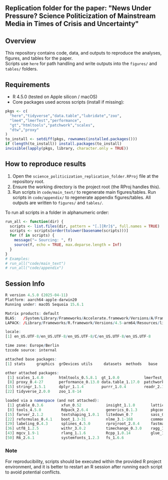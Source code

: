 ## Replication folder for the paper: "News Under Pressure? Science Politicization of Mainstream Media in Times of Crisis and Uncertainty"

## Overview

This repository contains code, data, and outputs to reproduce the analyses, figures, and tables for the paper.  
Scripts use `here` for path handling and write outputs into the `figures/` and `tables/` folders.

## Requirements

- R 4.5.0 (tested on Apple silicon / macOS)
- Core packages used across scripts (install if missing):

```r
pkgs <- c(
  "here","tidyverse","data.table","lubridate","zoo",
  "lme4","lmerTest","performance",
  "gt","htmltools","patchwork","scales",
  "dtw","proxy"
)
to_install <- setdiff(pkgs, rownames(installed.packages()))
if (length(to_install)) install.packages(to_install)
invisible(lapply(pkgs, library, character.only = TRUE))
```

## How to reproduce results

1. Open the `science_politicization_replication_folder.RProj` file at the repository root.
2. Ensure the working directory is the project root (the RProj handles this).
3. Run scripts in `code/main_text/` to regenerate main figures/tables. Run scripts in `code/appendix/` to regenerate appendix figures/tables. All outputs are written to `figures/` and `tables/`.

To run all scripts in a folder in alphanumeric order:


```r 
run_all <- function(dir) {
  scripts <- list.files(dir, pattern = "[.][Rr]$", full.names = TRUE)
  scripts <- scripts[order(tolower(basename(scripts)))]
  for (f in scripts) {
    message("→ Sourcing: ", f)
    source(f, echo = TRUE, max.deparse.length = Inf)
  }
}
# Examples:
# run_all("code/main_text")
# run_all("code/appendix")

```

## Session Info


```R
R version 4.5.0 (2025-04-11)
Platform: aarch64-apple-darwin20
Running under: macOS Sequoia 15.6.1

Matrix products: default
BLAS:   /System/Library/Frameworks/Accelerate.framework/Versions/A/Frameworks/vecLib.framework/Versions/A/libBLAS.dylib 
LAPACK: /Library/Frameworks/R.framework/Versions/4.5-arm64/Resources/lib/libRlapack.dylib;  LAPACK version 3.12.1

locale:
[1] en_US.UTF-8/en_US.UTF-8/en_US.UTF-8/C/en_US.UTF-8/en_US.UTF-8

time zone: Europe/Berlin
tzcode source: internal

attached base packages:
[1] stats     graphics  grDevices utils     datasets  methods   base     

other attached packages:
 [1] scales_1.4.0       htmltools_0.5.8.1  gt_1.0.0           lmerTest_3.1-3     lme4_1.1-37        Matrix_1.7-3       dtw_1.23-1        
 [8] proxy_0.4-27       performance_0.13.0 data.table_1.17.0  patchwork_1.3.0    here_1.0.1         lubridate_1.9.4    forcats_1.0.0     
[15] stringr_1.5.1      dplyr_1.1.4        purrr_1.0.4        readr_2.1.5        tidyr_1.3.1        tibble_3.2.1       ggplot2_3.5.2     
[22] tidyverse_2.0.0    zoo_1.8-14        

loaded via a namespace (and not attached):
 [1] gtable_0.3.6        xfun_0.52           insight_1.1.0       lattice_0.22-6      tzdb_0.5.0          numDeriv_2016.8-1.1 vctrs_0.6.5        
 [8] tools_4.5.0         Rdpack_2.6.4        generics_0.1.3      pkgconfig_2.0.3     RColorBrewer_1.1-3  lifecycle_1.0.4     compiler_4.5.0     
[15] farver_2.1.2        textshaping_1.0.1   litedown_0.7        sass_0.4.10         pillar_1.10.2       nloptr_2.2.1        MASS_7.3-65        
[22] reformulas_0.4.1    boot_1.3-31         nlme_3.1-168        commonmark_1.9.5    tidyselect_1.2.1    digest_0.6.37       stringi_1.8.7      
[29] labeling_0.4.3      splines_4.5.0       rprojroot_2.0.4     fastmap_1.2.0       grid_4.5.0          cli_3.6.5           magrittr_2.0.3     
[36] utf8_1.2.5          withr_3.0.2         timechange_0.3.0    ragg_1.4.0          hms_1.1.3           rbibutils_2.3       markdown_2.0       
[43] mgcv_1.9-1          rlang_1.1.6         Rcpp_1.0.14         glue_1.8.0          xml2_1.3.8          rstudioapi_0.17.1   minqa_1.2.8        
[50] R6_2.6.1            systemfonts_1.2.3   fs_1.6.6  
```

### Note
For reproducibility, scripts should be executed within the provided R project environment, and it is better to restart an R session after running each script to avoid potential conflicts.

